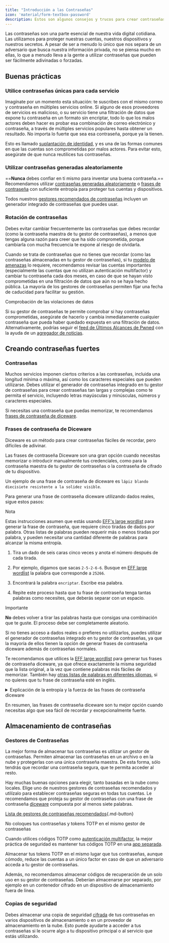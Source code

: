 ```yaml
---
title: "Introducción a las Contraseñas"
icon: 'material/form-textbox-password'
description: Estos son algunos consejos y trucos para crear contraseñas más seguras y mantener a salvo tus cuentas.
---
```


Las contraseñas son una parte esencial de nuestra vida digital cotidiana. Las utilizamos para proteger nuestras cuentas, nuestros dispositivos y nuestros secretos. A pesar de ser a menudo lo único que nos separa de un adversario que busca nuestra información privada, no se piensa mucho en ellas, lo que a menudo lleva a la gente a utilizar contraseñas que pueden ser fácilmente adivinadas o forzadas.

## Buenas prácticas

### Utilice contraseñas únicas para cada servicio

Imagínate por un momento esta situación: te suscribes con el mismo correo y contraseña en múltiples servicios online. Si alguno de esos proveedores de servicios es malicioso, o su servicio tiene una filtración de datos que expone tu contraseña en un formato sin encriptar, todo lo que los malos actores deben hacer es probar esa combinación de correo electrónico y contraseña, a través de múltiples servicios populares hasta obtener un resultado. No importa lo fuerte que sea esa contraseña, porque ya la tienen.

Esto es llamado [suplantación de identidad](https://en.wikipedia.org/wiki/Credential_stuffing), y es una de las formas comunes en que las cuentas son comprometidas por malos actores. Para evitar esto, asegúrate de que nunca reutilices tus contraseñas.

### Utilizar contraseñas generadas aleatoriamente

==**Nunca** debes confiar en ti mismo para inventar una buena contraseña.== Recomendamos utilizar [contraseñas generadas aleatoriamente](#passwords) o [frases de contraseña](#diceware-passphrases) con suficiente entropía para proteger tus cuentas y dispositivos.

Todos nuestros [gestores recomendados de contraseñas](../passwords.md) incluyen un generador integrado de contraseñas que puedes usar.

### Rotación de contraseñas

Debes evitar cambiar frecuentemente las contraseñas que debes recordar (como la contraseña maestra de tu gestor de contraseñas), a menos que tengas alguna razón para creer que ha sido comprometida, porque cambiarla con mucha frecuencia te expone al riesgo de olvidarla.

Cuando se trata de contraseñas que no tienes que recordar (como las contraseñas almacenadas en tu gestor de contraseñas), si tu [modelo de amenazas](threat-modeling.md) lo requiere, recomendamos revisar las cuentas importantes (especialmente las cuentas que no utilizan autenticación multifactor) y cambiar tu contraseña cada dos meses, en caso de que se hayan visto comprometidas en una filtración de datos que aún no se haya hecho pública. La mayoría de los gestores de contraseñas permiten fijar una fecha de caducidad para facilitar su gestión.

<div class="admonition tip" markdown>
<p class="admonition-title">Comprobación de las violaciones de datos</p>

Si su gestor de contraseñas te permite comprobar si hay contraseñas comprometidas, asegúrate de hacerlo y cambia inmediatamente cualquier contraseña que pueda haber quedado expuesta en una filtración de datos. Alternativamente, podrías seguir el [feed de Últimos Alcances de Pwned](https://feeds.feedburner.com/HaveIBeenPwnedLatestBreaches) con la ayuda de un [agregador de noticias](../news-aggregators.md).

</div>

## Creando contraseñas fuertes

### Contraseñas

Muchos servicios imponen ciertos criterios a las contraseñas, incluida una longitud mínima o máxima, así como los caracteres especiales que pueden utilizarse. Debes utilizar el generador de contraseñas integrado en tu gestor de contraseñas para crear contraseñas tan largas y complejas como te permita el servicio, incluyendo letras mayúsculas y minúsculas, números y caracteres especiales.

Si necesitas una contraseña que puedas memorizar, te recomendamos [frases de contraseña de diceware](#diceware-passphrases).

### Frases de contraseña de Diceware

Diceware es un método para crear contraseñas fáciles de recordar, pero difíciles de adivinar.

Las frases de contraseña Diceware son una gran opción cuando necesitas memorizar o introducir manualmente tus credenciales, como para la contraseña maestra de tu gestor de contraseñas o la contraseña de cifrado de tu dispositivo.

Un ejemplo de una frase de contraseña de diceware es `lápiz blando diecisiete resistente a la solidez visible`.

Para generar una frase de contraseña diceware utilizando dados reales, sigue estos pasos:

<div class="admonition Note" markdown>
<p class="admonition-title">Nota</p>

Estas instrucciones asumen que estás usando [EFF's large wordlist](https://www.eff.org/files/2016/07/18/eff_large_wordlist.txt) para generar la frase de contraseña, que requiere cinco tiradas de dados por palabra. Otras listas de palabras pueden requerir más o menos tiradas por palabra, y pueden necesitar una cantidad diferente de palabras para alcanzar la misma entropía.

</div>

1. Tira un dado de seis caras cinco veces y anota el número después de cada tirada.

2. Por ejemplo, digamos que sacas `2-5-2-6-6`. Busque en [EFF large wordlist](https://www.eff.org/files/2016/07/18/eff_large_wordlist.txt) la palabra que corresponde a `25266`.

3. Encontrará la palabra `encriptar`. Escribe esa palabra.

4. Repite este proceso hasta que tu frase de contraseña tenga tantas palabras como necesites, que deberás separar con un espacio.

<div class="admonition warning" markdown>
<p class="admonition-title">Importante</p>

**No** debes volver a tirar las palabras hasta que consigas una combinación que te guste. El proceso debe ser completamente aleatorio.

</div>

Si no tienes acceso a dados reales o prefieres no utilizarlos, puedes utilizar el generador de contraseñas integrado en tu gestor de contraseñas, ya que la mayoría de ellos tienen la opción de generar frases de contraseña diceware además de contraseñas normales.

Te recomendamos que utilices la [EFF large wordlist](https://www.eff.org/files/2016/07/18/eff_large_wordlist.txt) para generar tus frases de contraseña diceware, ya que ofrece exactamente la misma seguridad que la lista original, a la vez que contiene palabras más fáciles de memorizar. También hay [otras listas de palabras en diferentes idiomas](https://theworld.com/~reinhold/diceware.html#Diceware%20in%20Other%20Languages|outline), si no quieres que tu frase de contraseña esté en inglés.

<details class="note" markdown>
<summary>Explicación de la entropía y la fuerza de las frases de contraseña diceware</summary>

Para demostrar lo fuertes que son las frases de contraseña diceware, utilizaremos la frase de contraseña de siete palabras antes mencionada (`viewable fastness reluctant squishy seventeen shown pencil`) y [EFF's large wordlist](https://www.eff.org/files/2016/07/18/eff_large_wordlist.txt) como ejemplo.

Una métrica para determinar la fuerza de una frase de contraseña diceware es cuánta entropía tiene. La entropía por palabra en una frase de contraseña diceware se calcula como $\text{log}_2(\text{WordsInList})$ y la entropía global de la frase de contraseña se calcula como $\text{log}_2(\text{WordsInList}^\text{WordsInPhrase})$.

Por lo tanto, cada palabra de la lista mencionada da como resultado ~12,9 bits de entropía ($\text{log}_2(7776)$), y una frase de contraseña de siete palabras derivada de ella tiene ~90,47 bits de entropía ($\text{log}_2(7776^7)$).

La [EFF large wordlist](https://www.eff.org/files/2016/07/18/eff_large_wordlist.txt) contiene 7776 palabras únicas. Para calcular la cantidad de frases de contraseña posibles, todo lo que tenemos que hacer es $\text{WordsInList}^\text{WordsInPhrase}$, o en nuestro caso, $7776^7$.

Pongamos todo esto en perspectiva: Una frase de siete palabras utilizando la [EFF large wordlist](https://www.eff.org/files/2016/07/18/eff_large_wordlist.txt) es una de las ~1.719.070.799.748.422.500.000.000.000 frases posibles.

Por término medio, se necesita probar el 50% de todas las combinaciones posibles para adivinar su frase. Teniendo esto en cuenta, incluso si tu adversario es capaz de realizar ~1.000.000.000.000 de intentos por segundo, aún tardaría ~27.255.689 años en adivinar tu frase de contraseña. Esto es así incluso si las siguientes cosas son ciertas:

- Tu adversario sabe que has utilizado el método diceware.
- Tu adversario conoce la lista de palabras específica que utilizaste.
- Tu adversario sabe cuántas palabras contiene tu frase de contraseña.

</details>

En resumen, las frases de contraseña diceware son tu mejor opción cuando necesitas algo que sea fácil de recordar *y* excepcionalmente fuerte.

## Almacenamiento de contraseñas

### Gestores de Contraseñas

La mejor forma de almacenar tus contraseñas es utilizar un gestor de contraseñas. Permiten almacenar las contraseñas en un archivo o en la nube y protegerlas con una única contraseña maestra. De esta forma, sólo tendrás que recordar una contraseña segura, que te permita acceder al resto.

Hay muchas buenas opciones para elegir, tanto basadas en la nube como locales. Elige uno de nuestros gestores de contraseñas recomendados y utilízalo para establecer contraseñas seguras en todas tus cuentas. Le recomendamos que proteja su gestor de contraseñas con una frase de contraseña [diceware](#diceware-passphrases) compuesta por al menos siete palabras.

[Lista de gestores de contraseñas recomendados](../passwords.md ""){.md-button}

<div class="admonition warning" markdown>
<p class="admonition-title">No coloques tus contraseñas y tokens TOTP en el mismo gestor de contraseñas</p>

Cuando utilices códigos TOTP como [autenticación multifactor](../multi-factor-authentication.md), la mejor práctica de seguridad es mantener tus códigos TOTP en una [app separada](../multi-factor-authentication.md#authenticator-apps).

Almacenar tus tokens TOTP en el mismo lugar que tus contraseñas, aunque cómodo, reduce las cuentas a un único factor en caso de que un adversario acceda a tu gestor de contraseñas.

Además, no recomendamos almacenar códigos de recuperación de un solo uso en su gestor de contraseñas. Deberían almacenarse por separado, por ejemplo en un contenedor cifrado en un dispositivo de almacenamiento fuera de línea.

</div>

### Copias de seguridad

Debes almacenar una copia de seguridad [cifrada](../encryption.md) de tus contraseñas en varios dispositivos de almacenamiento o en un proveedor de almacenamiento en la nube. Esto puede ayudarte a acceder a tus contraseñas si le ocurre algo a tu dispositivo principal o al servicio que estás utilizando.
